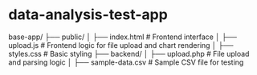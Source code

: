 # data-analysis-test-app

base-app/
├── public/
│   ├── index.html      # Frontend interface
│   ├── upload.js       # Frontend logic for file upload and chart rendering
│   ├── styles.css      # Basic styling
├── backend/
│   ├── upload.php      # File upload and parsing logic
│   ├── sample-data.csv # Sample CSV file for testing
